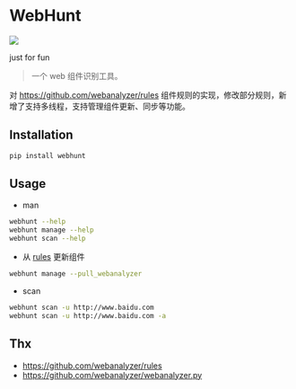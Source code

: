 # WebHunt

![](https://avatars3.githubusercontent.com/u/68050453?s=200&v=4)

just for fun

> 一个 web 组件识别工具。

对 https://github.com/webanalyzer/rules 组件规则的实现，修改部分规则，新增了支持多线程，支持管理组件更新、同步等功能。

## Installation

```bash
pip install webhunt
```

## Usage

- man

```bash
webhunt --help
webhunt manage --help
webhunt scan --help
```

- 从 [rules](https://github.com/webanalyzer/rules) 更新组件

```bash
webhunt manage --pull_webanalyzer
```

- scan

```bash
webhunt scan -u http://www.baidu.com
webhunt scan -u http://www.baidu.com -a
```

## Thx

- https://github.com/webanalyzer/rules
- https://github.com/webanalyzer/webanalyzer.py
